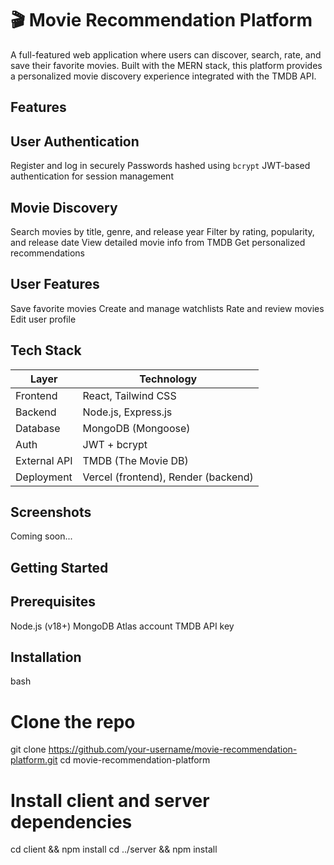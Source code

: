 # 🎬 Movie Recommendation Platform

A full-featured web application where users can discover, search, rate, and save their favorite movies. Built with the MERN stack, this platform provides a personalized movie discovery experience integrated with the TMDB API.

## Features

## User Authentication
Register and log in securely
Passwords hashed using `bcrypt`
JWT-based authentication for session management

## Movie Discovery
Search movies by title, genre, and release year
Filter by rating, popularity, and release date
View detailed movie info from TMDB
Get personalized recommendations

## User Features
Save favorite movies
Create and manage watchlists
Rate and review movies
Edit user profile

## Tech Stack

| Layer         | Technology            |
|--------------|------------------------|
| Frontend     | React, Tailwind CSS    |
| Backend      | Node.js, Express.js    |
| Database     | MongoDB (Mongoose)     |
| Auth         | JWT + bcrypt           |
| External API | TMDB (The Movie DB)    |
| Deployment   | Vercel (frontend), Render (backend) |


## Screenshots

Coming soon...

## Getting Started

## Prerequisites

Node.js (v18+)
MongoDB Atlas account
TMDB API key


## Installation

bash
# Clone the repo
git clone https://github.com/your-username/movie-recommendation-platform.git
cd movie-recommendation-platform

# Install client and server dependencies
cd client && npm install
cd ../server && npm install
